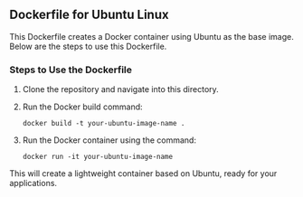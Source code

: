 ## Dockerfile for Ubuntu Linux

This Dockerfile creates a Docker container using Ubuntu as the base image. Below are the steps to use this Dockerfile.

### Steps to Use the Dockerfile
1. Clone the repository and navigate into this directory.
2. Run the Docker build command:

   ```
   docker build -t your-ubuntu-image-name .
   ```
3. Run the Docker container using the command:

   ```
   docker run -it your-ubuntu-image-name
   ```

This will create a lightweight container based on Ubuntu, ready for your applications.
